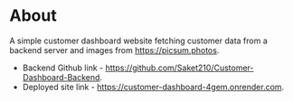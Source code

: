 # About

A simple customer dashboard website fetching customer data from a backend server and images from https://picsum.photos.

- Backend Github link - https://github.com/Saket210/Customer-Dashboard-Backend.
- Deployed site link - https://customer-dashboard-4gem.onrender.com.
